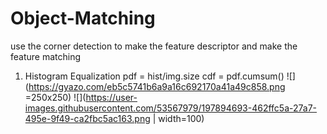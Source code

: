 # Object-Matching
use the corner detection to make the feature descriptor and make the feature matching
1. Histogram Equalization
  pdf = hist/img.size
  cdf = pdf.cumsum()
  ![](https://gyazo.com/eb5c5741b6a9a16c692170a41a49c858.png =250x250)
  ![](https://user-images.githubusercontent.com/53567979/197894693-462ffc5a-27a7-495e-9f49-ca2fbc5ac163.png | width=100)
